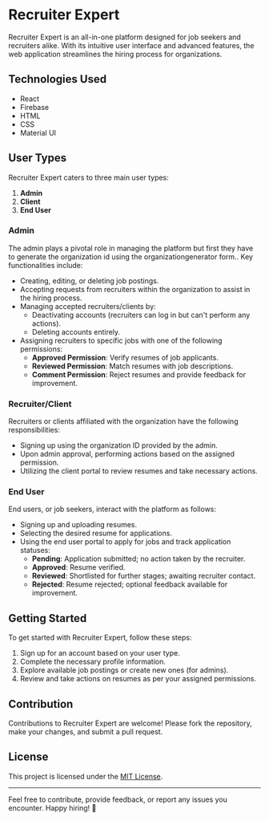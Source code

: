 # Recruiter Expert

Recruiter Expert is an all-in-one platform designed for job seekers and recruiters alike. With its intuitive user interface and advanced features, the web application streamlines the hiring process for organizations.

## Technologies Used

- React
- Firebase
- HTML
- CSS
- Material UI

## User Types

Recruiter Expert caters to three main user types:

1. **Admin**
2. **Client**
3. **End User**

### Admin

The admin plays a pivotal role in managing the platform but first they have to generate the organization id using the organizationgenerator form.. Key functionalities include:

- Creating, editing, or deleting job postings.
- Accepting requests from recruiters within the organization to assist in the hiring process.
- Managing accepted recruiters/clients by:
  - Deactivating accounts (recruiters can log in but can't perform any actions).
  - Deleting accounts entirely.
- Assigning recruiters to specific jobs with one of the following permissions:
  - **Approved Permission**: Verify resumes of job applicants.
  - **Reviewed Permission**: Match resumes with job descriptions.
  - **Comment Permission**: Reject resumes and provide feedback for improvement.

### Recruiter/Client

Recruiters or clients affiliated with the organization have the following responsibilities:

- Signing up using the organization ID provided by the admin.
- Upon admin approval, performing actions based on the assigned permission.
- Utilizing the client portal to review resumes and take necessary actions.

### End User

End users, or job seekers, interact with the platform as follows:

- Signing up and uploading resumes.
- Selecting the desired resume for applications.
- Using the end user portal to apply for jobs and track application statuses:
  - **Pending**: Application submitted; no action taken by the recruiter.
  - **Approved**: Resume verified.
  - **Reviewed**: Shortlisted for further stages; awaiting recruiter contact.
  - **Rejected**: Resume rejected; optional feedback available for improvement.

## Getting Started

To get started with Recruiter Expert, follow these steps:

1. Sign up for an account based on your user type.
2. Complete the necessary profile information.
3. Explore available job postings or create new ones (for admins).
4. Review and take actions on resumes as per your assigned permissions.

## Contribution

Contributions to Recruiter Expert are welcome! Please fork the repository, make your changes, and submit a pull request.

## License

This project is licensed under the [MIT License](LICENSE).

---

Feel free to contribute, provide feedback, or report any issues you encounter. Happy hiring! 🚀
